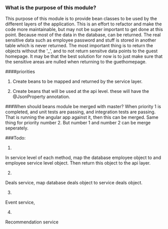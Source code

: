 ### What is the purpose of this module?
This purpose of this module is to provide bean classes to be used by the different layers
of the application. This is an effort to refactor and make the code more maintainable, but
may not be super important to get done at this point. Because most of the data in the database,
can be returned. The real sensitive data such as employee password and stuff is stored in another table
which is never returned. The most important thing is to return the objects without the '_', and
to not return sensitve data points to the guest homepage. It may be that the best solution
for now is to just make sure that the sensitive areas are nulled when returning to the 
guethomepage.

####priorities

1) Create beans to be mapped and returned by the service layer.

2) Create beans that will be used at the api level. these will have the @JsonProperty annotation.

###When should beans module be merged with master?
When priority 1 is completed, and unit tests are passing, and integration tests are passing. That is
running the angular app against it, then this can be merged. Same thing for priority
number 2. But number 1 and number 2 can be merge seperately.

###Todo:

1) 

In service level of each method, map the database employee object to and employee service level object.
Then return this object to the api layer.
    
2)

Deals service, map database deals object to service deals object.

3) 

Event service,

4)

Recommendation service

